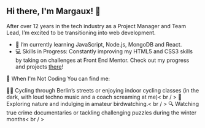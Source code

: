 ## Hi there, I'm Margaux! 👋

<!--
**margaux-works/margaux-works** is a ✨ _special_ ✨ repository because its `README.md` (this file) appears on your GitHub profile.

Here are some ideas to get you started:

- 🔭 I’m currently working on ...
- 🌱 I’m currently learning ...
- 👯 I’m looking to collaborate on ...
- 🤔 I’m looking for help with ...
- 💬 Ask me about ...
- 📫 How to reach me: ...
- 😄 Pronouns: ...
- ⚡ Fun fact: ...
-->

After over 12 years in the tech industry as a Project Manager and Team Lead, I’m excited to be transitioning into web development. 

- 🌱 I’m currently learning JavaScript, Node.js, MongoDB and React.
- 💻 Skills in Progress: Constantly improving my HTML5 and CSS3 skills by taking on challenges at Front End Mentor. Check out my progress and projects [there](https://www.frontendmentor.io/profile/margaux-works)!

🦉 When I'm Not Coding
You can find me:

🚴‍♀️ Cycling through Berlin’s streets or enjoying indoor cycling classes (in the dark, with loud techno music and a coach screaming at me)< br / > 
🦅 Exploring nature and indulging in amateur birdwatching.< br / > 
🔍 Watching true crime documentaries or tackling challenging puzzles during the winter months< br / > 
